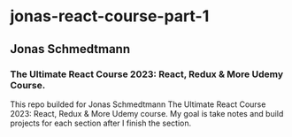 # jonas-react-course-part-1

## Jonas Schmedtmann

### The Ultimate React Course 2023: React, Redux &amp; More Udemy Course.

This repo builded for Jonas Schmedtmann The Ultimate React Course 2023: React, Redux & More Udemy course.
My goal is take notes and build projects for each section after I finish the section.
